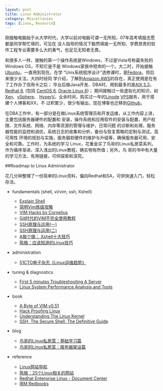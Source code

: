 ```yaml
---
layout: post
title: Linux Administrator
category: Miscellanies
tags: [Linux, Resource]
---
```


刚接触电脑始于从大学时代，大学以前对电脑可谓一无所知，07年高考填报志愿都是同学帮忙填的，可见在 没人指导的情况下毅然填报一无所知、学费昂贵的软件工程专业需要多么大的勇气，也足见无知者无畏。

和很多人一样，接触的第一个操作系统是Windows，不过是Vista号称最失败的Windows OS，不知它是不是 Windows家族中短命的一个。大二时，开始接触[Ubuntu](http://www.ubuntu.com/)，一直用到现在。在学 “Unix系统程序设计”选修课时，是[Fedora](http://fedoraproject.org/)，但后来很少关注。大四时经同 学介绍，了解到[Amazon AWS](http://aws.amazon.com/)的存在，真正使用是在有了工作办了信用卡之后； 毕业后做Java开发、DBA时，用到最多的是[AIX 5.3](http://www-03.ibm.com/systems/power/software/aix/v53/)， [Redhat 6](http://www.redhat.com/promo/Red_Hat_Enterprise_Linux6/), (包括 [CentOS 6](http://www.centos.org/modules/newbb/index.php?cat=9), [Oracle Linux 6](http://www.oracle.com/us/technologies/linux/overview/index.html))； 期间接触过一些虚拟化的知识，如[Xen](http://www.xenproject.org/)、[vSphere](http://www.vmware.com/products/vsphere/)、 [HyperV](http://www.microsoft.com/hyper-v-server/)。业余时间，购买过一年的[Linode](http://www.linode.com/‎) [VPS](http://en.wikipedia.org/wiki/Virtual_private_server)服务，用于搭建个人博客和XX，不 过积累少，很少有输出，现在博客也迁移到[Github](https://github.com/dylanninin/dylanninin.github.com)。

在DBA工作中，有一部分是在做Linux系统管理员和开发运维，从工作内容上讲，主要包括服务器硬件的配置和 安装，操作系统和应用软件的安装与配置，用户权限、文件系统、网络、内存等资源的管理与维护，日常问题 的诊断和处理，服务器性能的监控和调优，系统日志的收集和分析，备份与恢复策略的定制与测试，高可用性 环境的规划与实施，服务器软硬件的维护与升级等，确保服务器可用、安全和可靠。工作时，为系统的学习 Linux，花重金买了鸟哥的Linux私房菜系列，作为循序渐进、深入浅出的Linux教程，确实物有所值；另外，鸟 哥的书中有大量的学习方法、有用链接，可供探索和深究。

##Roadmap to Linux Administrator

花几分钟整理了一份简单的Linux资料，偏向Redhat和SA，可供快速入门，轻松存活。

* fundamentals (shell, vi/vim, ssh, Xshell)
    
	* [Explain Shell](http://explainshell.com/)
	* [简明Vim练级攻略](http://coolshell.cn/articles/5426.html‎)
	* [VIM Hacks by Cornelius](http://www.slideshare.net/c9s/vim-hacks‎)
	* [Git时代的VIM不完全使用教程](http://beiyuu.com/git-vim-tutorial/)
	* [SSH原理与运用(一)](http://www.ruanyifeng.com/blog/2011/12/ssh_remote_login.html)
	* [SSH原理与运用(二)](http://www.ruanyifeng.com/blog/2011/12/ssh_port_forwarding.html)
	* [A挨个搞： Xshell十大技巧](http://actgod.com/archives/86/)
	* [陈皓：应该知道的Linux技巧](http://coolshell.cn/articles/8883.html)

* administration

	* [51CTO电子杂志《Linux运维趋势》](http://os.51cto.com/art/201011/233915.htm)

* tuning & diagnostics

	* [First 5 minutes Troubleshooting A Server](http://devo.ps/blog/2013/03/06/troubleshooting-5minutes-on-a-yet-unknown-box.html)
	* [Linux System Performance Analysis and  Tools](http://www.slideshare.net/brendangregg/linux-performance-analysis-and-tools)

* book

	* [A Byte of VIM v0.51](http://swaroopch.com/notes/vim/‎)
	* [Hack Proofing Linux](http://book.douban.com/subject/10512634/)
	* [Understanding The Linux Kernel](http://www.douban.com/subject/1776614/)
	* [SSH, The Secure Shell: The Definitive Guide](http://book.douban.com/subject/2299605/)

* blog

	* [鸟哥的Linux私房菜：基础学习篇](http://vbird.dic.ksu.edu.tw/linux_basic/)
	* [鸟哥的Linux私房菜：服务器架设篇](http://vbird.dic.ksu.edu.tw/linux_server/)

* reference

	* [Linux网站导航](http://linux.ubuntu.org.cn/)
	* [陈皓：25个Linux相关的网站](http://coolshell.cn/articles/701.html)
	* [Redhat Enterprise Linux - Document Center](https://access.redhat.com/site/documentation/Red_Hat_Enterprise_Linux/)
	* [IBM Redbooks](http://www.redbooks.ibm.com/‎)
